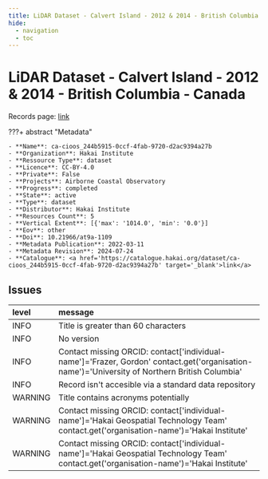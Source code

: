 ```yaml
---
title: LiDAR Dataset - Calvert Island - 2012 & 2014 - British Columbia - Canada
hide:
  - navigation
  - toc
---
```


# LiDAR Dataset - Calvert Island - 2012 & 2014 - British Columbia - Canada

Records page: <a href='https://catalogue.hakai.org/dataset/ca-cioos_244b5915-0ccf-4fab-9720-d2ac9394a27b' target='_blank'>link</a>

???+ abstract "Metadata"

    - **Name**: ca-cioos_244b5915-0ccf-4fab-9720-d2ac9394a27b 
    - **Organization**: Hakai Institute 
    - **Ressource Type**: dataset 
    - **Licence**: CC-BY-4.0 
    - **Private**: False 
    - **Projects**: Airborne Coastal Observatory 
    - **Progress**: completed 
    - **State**: active 
    - **Type**: dataset 
    - **Distributor**: Hakai Institute 
    - **Resources Count**: 5 
    - **Vertical Extent**: [{'max': '1014.0', 'min': '0.0'}] 
    - **Eov**: other 
    - **Doi**: 10.21966/at9a-1109 
    - **Metadata Publication**: 2022-03-11 
    - **Metadata Revision**: 2024-07-24 
    - **Catalogue**: <a href='https://catalogue.hakai.org/dataset/ca-cioos_244b5915-0ccf-4fab-9720-d2ac9394a27b' target='_blank'>link</a> 

<div id='map'></div>




## Issues
| level   | message                                                                                                                                       |
|:--------|:----------------------------------------------------------------------------------------------------------------------------------------------|
| INFO    | Title is greater than 60 characters                                                                                                           |
| INFO    | No version                                                                                                                                    |
| INFO    | Contact missing ORCID: contact['individual-name']='Frazer, Gordon' contact.get('organisation-name')='University of Northern British Columbia' |
| INFO    | Record isn't accesible via a standard data repository                                                                                         |
| WARNING | Title contains acronyms potentially                                                                                                           |
| WARNING | Contact missing ORCID: contact['individual-name']='Hakai Geospatial Technology Team' contact.get('organisation-name')='Hakai Institute'       |
| WARNING | Contact missing ORCID: contact['individual-name']='Hakai Geospatial Technology Team' contact.get('organisation-name')='Hakai Institute'       |


<script>
   document.addEventListener("DOMContentLoaded", function() {
    var map = L.map('map').setView([51.505, -125.09], 5);
    L.tileLayer('https://tile.openstreetmap.org/{z}/{x}/{y}.png', {
        maxZoom: 19,
        attribution: '&copy; <a href="http://www.openstreetmap.org/copyright">OpenStreetMap</a>'
    }).addTo(map);
    var geojsonFeature = {
        "type": "Feature",
        "properties": {
            "name" : "LiDAR Dataset - Calvert Island - 2012 & 2014 - British Columbia - Canada"
        },
        "geometry": {'type': 'Polygon', 'coordinates': [[[-128.19030767306685, 51.388923100504826], [-127.80578618869185, 51.388923100504826], [-127.80578618869185, 51.967961587186835], [-128.19030767306685, 51.967961587186835], [-128.19030767306685, 51.388923100504826]]]}
    }
    L.geoJSON(geojsonFeature).addTo(map);
   })
</script>